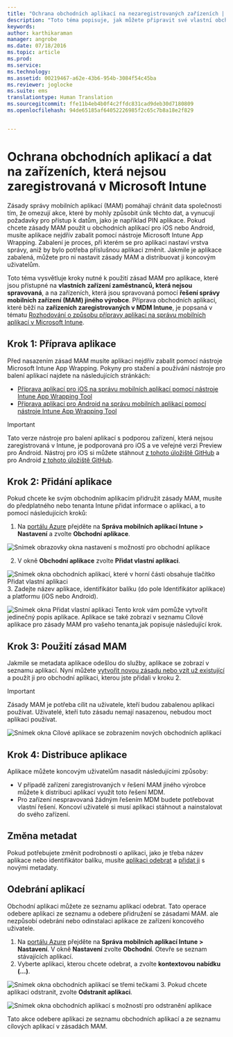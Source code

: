 ```yaml
---
title: "Ochrana obchodních aplikací na nezaregistrovaných zařízeních | Microsoft Intune"
description: "Toto téma popisuje, jak můžete připravit své vlastní obchodní aplikace, abyste na ně mohli použít zásady správy mobilních aplikací, které můžou pomoct zabránit ztrátě dat."
keywords: 
author: karthikaraman
manager: angrobe
ms.date: 07/18/2016
ms.topic: article
ms.prod: 
ms.service: 
ms.technology: 
ms.assetid: 00219467-a62e-43b6-954b-3084f54c45ba
ms.reviewer: joglocke
ms.suite: ems
translationtype: Human Translation
ms.sourcegitcommit: ffe11b4eb4b0f4c2ffdc831cad9deb30d7180809
ms.openlocfilehash: 94de65185af64052226985f2c65c7b8a18e2f829


---
```


# Ochrana obchodních aplikací a dat na zařízeních, která nejsou zaregistrovaná v Microsoft Intune

Zásady správy mobilních aplikací (MAM) pomáhají chránit data společnosti tím, že omezují akce, které by mohly způsobit únik těchto dat, a vynucují požadavky pro přístup k datům, jako je například PIN aplikace. Pokud chcete zásady MAM použít u obchodních aplikací pro iOS nebo Android, musíte aplikace nejdřív zabalit pomocí nástroje Microsoft Intune App Wrapping.  Zabalení je proces, při kterém se pro aplikaci nastaví vrstva správy, aniž by bylo potřeba příslušnou aplikaci změnit.  Jakmile je aplikace zabalená, můžete pro ni nastavit zásady MAM a distribuovat ji koncovým uživatelům.  

Toto téma vysvětluje kroky nutné k použití zásad MAM pro aplikace, které jsou přístupné na **vlastních zařízení zaměstnanců, která nejsou spravovaná**, a na zařízeních, která jsou spravovaná pomocí **řešení správy mobilních zařízení (MAM) jiného výrobce**.  Příprava obchodních aplikací, které běží na **zařízeních zaregistrovaných v MDM Intune**, je popsaná v tématu [Rozhodování o způsobu přípravy aplikací na správu mobilních aplikací v Microsoft Intune](decide-how-to-prepare-apps-for-mobile-application-management-with-microsoft-intune.md).


##  Krok 1: Příprava aplikace
Před nasazením zásad MAM musíte aplikaci nejdřív zabalit pomocí nástroje Microsoft Intune App Wrapping.  Pokyny pro stažení a používání nástroje pro balení aplikací najdete na následujících stránkách:

- [Příprava aplikací pro iOS na správu mobilních aplikací pomocí nástroje Intune App Wrapping Tool](prepare-ios-apps-for-mobile-application-management-with-the-microsoft-intune-app-wrapping-tool.md) 
- [Příprava aplikací pro Android na správu mobilních aplikací pomocí nástroje Intune App Wrapping Tool](prepare-android-apps-for-mobile-application-management-with-the-microsoft-intune-app-wrapping-tool)

>[!IMPORTANT]  
>Tato verze nástroje pro balení aplikací s podporou zařízení, která nejsou zaregistrovaná v Intune, je podporovaná pro iOS a ve veřejné verzi Preview pro Android. Nástroj pro iOS si můžete stáhnout [z tohoto úložiště GitHub](https://github.com/msintuneappsdk/intune-app-wrapping-tool-ios) a pro Android [z tohoto úložiště GitHub](https://github.com/msintuneappsdk/intune-app-wrapper-android-preview).

## Krok 2: Přidání aplikace

Pokud chcete ke svým obchodním aplikacím přidružit zásady MAM, musíte do předplatného nebo tenanta Intune přidat informace o aplikaci, a to pomocí následujících kroků:

1. Na [portálu Azure](https://portal.azure.com/) přejděte na **Správa mobilních aplikací Intune > Nastavení** a zvolte **Obchodní aplikace**.

  ![Snímek obrazovky okna nastavení s možností pro obchodní aplikace](../media/mam-azure-portal-lob-on-settings.png)

2. V okně **Obchodní aplikace** zvolte **Přidat vlastní aplikaci**.

  ![Snímek okna obchodních aplikací, které v horní části obsahuje tlačítko Přidat vlastní aplikaci](../media/mam-azure-portal-add-lob-app-action.png)
3.  Zadejte název aplikace, identifikátor balíku (do pole Identifikátor aplikace) a platformu (iOS nebo Android).

  ![Snímek okna Přidat vlastní aplikaci ](../media/mam-azure-portal-add-app-details.png) Tento krok vám pomůže vytvořit jedinečný popis aplikace.  Aplikace se také zobrazí v seznamu Cílové aplikace pro zásady MAM pro vašeho tenanta,jak popisuje následující krok.

## Krok 3: Použití zásad MAM
Jakmile se metadata aplikace odešlou do služby, aplikace se zobrazí v seznamu aplikací.  Nyní můžete [vytvořit novou zásadu nebo vzít už existující](create-and-deploy-mobile-app-management-policies-with-microsoft-intune.md) a použít ji pro obchodní aplikaci, kterou jste přidali v kroku 2.

>[!IMPORTANT]
>Zásady MAM je potřeba cílit na uživatele, kteří budou zabalenou aplikaci používat.  Uživatelé, kteří tuto zásadu nemají nasazenou, nebudou moct aplikaci používat.


  ![Snímek okna Cílové aplikace se zobrazením nových obchodních aplikací](../media/mam-azure-portal-lob-on-targeted-app-list.png)
## Krok 4: Distribuce aplikace
Aplikace můžete koncovým uživatelům nasadit následujícími způsoby:
* V případě zařízení zaregistrovaných v řešení MAM jiného výrobce můžete k distribuci aplikací využít toto řešení MDM.
* Pro zařízení nespravovaná žádným řešením MDM budete potřebovat vlastní řešení. Koncoví uživatelé si musí aplikaci stáhnout a nainstalovat do svého zařízení.

## Změna metadat
Pokud potřebujete změnit podrobnosti o aplikaci, jako je třeba název aplikace nebo identifikátor balíku, musíte [aplikaci odebrat](#remove-apps) a [přidat ji](#step-2-add-the-app) s novými metadaty.

##  Odebrání aplikací
Obchodní aplikaci můžete ze seznamu aplikací odebrat.  Tato operace odebere aplikaci ze seznamu a odebere přidružení se zásadami MAM. ale nezpůsobí odebrání nebo odinstalaci aplikace ze zařízení koncového uživatele.  

1.  Na [portálu Azure](https://portal.azure.com/) přejděte na **Správa mobilních aplikací Intune > Nastavení**.  V okně **Nastavení** zvolte **Obchodní**. Otevře se seznam stávajících aplikací.  
2.  Vyberte aplikaci, kterou chcete odebrat, a zvolte **kontextovou nabídku (…)**.

  ![Snímek okna obchodních aplikací se třemi tečkami](../media/mam-azure-portal-lob-context-menu.png)
3.  Pokud chcete aplikaci odstranit, zvolte **Odstranit aplikaci**.

  ![Snímek okna obchodních aplikací s možností pro odstranění aplikace](../media/mam-azure-portal-delete-app.png)

  Tato akce odebere aplikaci ze seznamu obchodních aplikací a ze seznamu cílových aplikací v zásadách MAM.



<!--HONumber=Sep16_HO4-->


